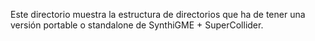 Este directorio muestra la estructura de directorios que ha de tener una versión portable o standalone de SynthiGME + SuperCollider.


